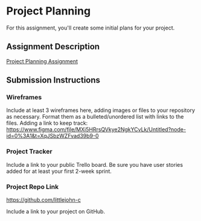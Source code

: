 # Project Planning
For this assignment, you'll create some initial plans for your project.

## Assignment Description
[Project Planning Assignment](https://education.launchcode.org/liftoff/modules/assignments/project-planning)

## Submission Instructions

### Wireframes

Include at least 3 wireframes here, adding images or files to your repository as necessary. Format them as a bulleted/unordered list with links to the files.
Adding a link to keep track: https://www.figma.com/file/MXi5HRrsQVkye2NgkYCvLk/Untitled?node-id=0%3A1&t=XqJSbzWZFvad39b9-0 



### Project Tracker

Include a link to your public Trello board. Be sure you have user stories added for at least your first 2-week sprint.


### Project Repo Link

https://github.com/littlejohn-c 

Include a link to your project on GitHub.
